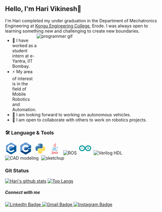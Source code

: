 ## Hello, I'm Hari Vikinesh👋

I'm Hari completed my under graduation in the Department of Mechatronics Engineering at [Kongu Engineering College](https://kongu.ac.in/), Erode. I was always open to learning something new and challenging to create new boundaries.
<img alt="programmer gif" width="400" height="250" src="https://media.giphy.com/media/fvx95jkua5th3YeThr/giphy.gif" align="right">
- 🌱 I have worked as a student intern at e-Yantra, IIT Bombay.
- :zap: My area of interest is in the field of Mobile Robotics and Automation.
- 🔭 I am looking forward to working on autonomous vehicles.
- 👯 I am open to collaborate with others to work on robotics projects. 

### :hammer_and_wrench: Language & Tools

<div>
  <img src="https://github.com/devicons/devicon/blob/master/icons/c/c-original.svg" title="C" alt="C" width="40" height="40"/>&nbsp
  <img src="https://github.com/devicons/devicon/blob/master/icons/cplusplus/cplusplus-original.svg" title="C++" alt="C++" width="40" height="40"/>&nbsp
  <img src="https://github.com/devicons/devicon/blob/master/icons/python/python-original.svg" title="python" alt="python" width="40" height="40"/>&nbsp
  <img src="https://github.com/devicons/devicon/blob/master/icons/java/java-original-wordmark.svg" title="Java" alt="Java" width="40" height="40"/>&nbsp;
  <img src="https://upload.wikimedia.org/wikipedia/commons/1/15/Robot_Operating_System_logo.svg" title="ROS" alt="ROS" width="40" height="40"/>&nbsp
  <img src="https://github.com/devicons/devicon/blob/master/icons/arduino/arduino-original.svg" title="Arduino" alt="arduino" width="40" height="40"/>&nbsp
  <img src="https://www.nettimelogic.com/resources/FpgaServices.png" title="Verilog HDL" alt="Verilog HDL" width="40" height="40"/>&nbsp
  <img src="https://blogs.autodesk.com/presse-center-deutschland/wp-content/uploads/sites/93/2016/08/Autodesk-logo-e1468255451527.png" title="CAD Modeling" alt="CAD modeling" width="40" height="40"/>&nbsp
  <img src="https://www.megaleechers.com/storage/SketchUp-Pro-Icon.png" title="SketchUp" alt="sketchup" width="40" height="40"/>
</div>

### Git Status
[![Hari's github stats](https://github-readme-stats.vercel.app/api?username=hari-vickey&count_private=true&show_icons=true&theme=radical&hide_rank=false&line_height=24)](https://github.com/anuraghazra/github-readme-stats) [![Top Langs](https://github-readme-stats.vercel.app/api/top-langs/?username=hari-vickey&layout=compact&theme=vision-friendly-dark&langs_count=8&card_width=275)](https://github.com/anuraghazra/github-readme-stats)   

##### Connect with me

<div id="badges" justify="center">
  <a href="https://www.linkedin.com/in/hari-vikinesh/">
    <img src="https://img.shields.io/badge/LinkedIn-blue?style=for-the-badge&logo=linkedin&logoColor=white" alt="LinkedIn Badge"/>
  </a>
  <a href="https://www.gmail.com/">
    <img src="https://img.shields.io/badge/Gmail-D14836?style=for-the-badge&logo=gmail&logoColor=white" alt="Gmail Badge"/>
  </a>
  <a href="https://www.instagram.com/_hari_vickey_/">
    <img src="https://img.shields.io/badge/Instagram-E4405F?style=for-the-badge&logo=instagram&logoColor=white" alt="Instagram Badge"/>
  </a>
</div>

